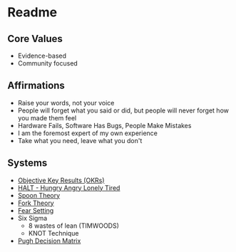 # Readme

## Core Values

* Evidence-based
* Community focused

## Affirmations

* Raise your words, not your voice
* People will forget what you said or did, but people will never forget how you made them feel
* Hardware Fails, Software Has Bugs, People Make Mistakes
* I am the foremost expert of my own experience
* Take what you need, leave what you don't

## Systems

* [Objective Key Results (OKRs)](https://www.whatmatters.com/faqs/okr-meaning-definition-example/)
* [HALT - Hungry Angry Lonely Tired](https://medium.com/getbravely/halt-coping-skills-how-to-start-and-what-to-do-next-e51165040dab)
* [Spoon Theory](https://butyoudontlooksick.com/articles/written-by-christine/the-spoon-theory/)
* [Fork Theory](https://jenrose.com/fork-theory/)
* [Fear Setting](https://www.ted.com/talks/tim_ferriss_why_you_should_define_your_fears_instead_of_your_goals)
* Six Sigma
   * 8 wastes of lean (TIMWOODS)
   * KNOT Technique
* [Pugh Decision Matrix](https://asq.org/quality-resources/decision-matrix)
